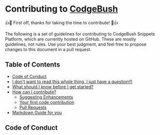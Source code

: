 # Contributing to [CodgeBush](https://thewolfcommander.github.io/CodgeBush/)

👍🎉 First off, thanks for taking the time to contribute! 🎉👍

The following is a set of guidelines for contributing to CodgeBush Snippets Platform, which are currently hosted on GitHub. These are mostly guidelines, not rules. Use your best judgment, and feel free to propose changes to this document in a pull request.

## Table of Contents

- [Code of Conduct](#code-of-conduct)
- [I don't want to read this whole thing, I just have a question!!!]()
- [What should I know before I get started?]()
- [How can I contribute?]()
  - [Suggesting Enhancements]()
  - [Your first code contribution]()
  - [Pull Requests]()
- [Markdown Guide for you]()

## Code of Conduct
